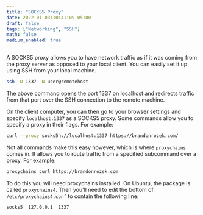 ```yaml
---
title: "SOCKS5 Proxy"
date: 2022-01-03T10:41:09-05:00
draft: false
tags: ["Networking", "SSH"]
math: false
medium_enabled: true
---
```


A SOCKS5 proxy allows you to have network traffic as if it was coming from the proxy server as opposed to your local client. You can easily set it up using SSH from your local machine.

```bash
ssh -D 1337 -N user@remotehost
```

The above command opens the port 1337 on localhost and redirects traffic from that port over the SSH connection to the remote machine.

On the client computer, you can then go to your browser settings and specify `localhost:1337` as a SOCKS5 proxy. Some commands allow you to specify a proxy in their flags. For example:

```bash
curl --proxy socks5h://localhost:1337 https://brandonrozek.com/
```

Not all commands make this easy however, which is where `proxychains` comes in. It allows you to route traffic from a specified subcommand over a proxy. For example:

```bash
proxychains curl https://brandonrozek.com
```

To do this you will need proxychains installed. On Ubuntu, the package is called `proxychains4`. Then you'll need to edit the bottom of `/etc/proxychains4.conf` to contain the following line:

```
socks5  127.0.0.1  1337
```

